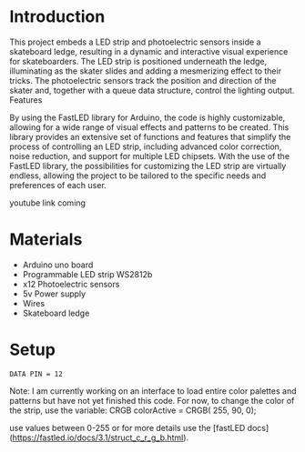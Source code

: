 # Introduction

This project embeds a LED strip and photoelectric sensors inside a skateboard ledge, resulting in a dynamic and interactive visual experience for skateboarders. The LED strip is positioned underneath the ledge, illuminating as the skater slides and adding a mesmerizing effect to their tricks. The photoelectric sensors track the position and direction of the skater and, together with a queue data structure, control the lighting output.
Features

By using the FastLED library for Arduino, the code is highly customizable, allowing for a wide range of visual effects and patterns to be created. This library provides an extensive set of functions and features that simplify the process of controlling an LED strip, including advanced color correction, noise reduction, and support for multiple LED chipsets. With the use of the FastLED library, the possibilities for customizing the LED strip are virtually endless, allowing the project to be tailored to the specific needs and preferences of each user.

youtube link coming
 
 
 
 
# Materials

<ul>
  <li>Arduino uno board</li>
  <li>Programmable LED strip WS2812b</li>     
   <li>x12 Photoelectric sensors</li>
 <li>5v Power supply</li>
 <li>Wires</li>
  <li>Skateboard ledge</li>
</ul> 
    


# Setup

    DATA PIN = 12

Note: I am currently working on an interface to load entire color palettes and patterns but have not yet finished this code. For now, to change the color of the strip, use the variable:
 CRGB colorActive = CRGB( 255, 90, 0);

use values between 0-255 or for more details use the [fastLED docs] (https://fastled.io/docs/3.1/struct_c_r_g_b.html).
  

